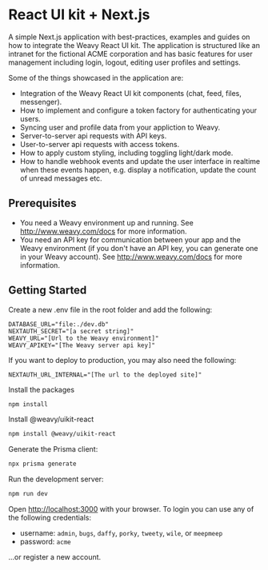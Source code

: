 # React UI kit + Next.js

A simple Next.js application with best-practices, examples and guides on how to integrate the Weavy React UI kit. The application is structured like an intranet for the fictional ACME corporation and has basic features for user management including login, logout, editing user profiles and settings.

Some of the things showcased in the application are:

* Integration of the Weavy React UI kit components (chat, feed, files, messenger).
* How to implement and configure a token factory for authenticating your users.
* Syncing user and profile data from your appliction to Weavy.
* Server-to-server api requests with API keys.
* User-to-server api requests with access tokens.
* How to apply custom styling, including toggling light/dark mode.
* How to handle webhook events and update the user interface in realtime when these events happen, e.g. display a notification, update the count of unread messages etc.

## Prerequisites

* You need a Weavy environment up and running. See http://www.weavy.com/docs for more information.
* You need an API key for communication between your app and the Weavy environment (if you don't have an API key, you can generate one in your Weavy account). See http://www.weavy.com/docs for more information.

## Getting Started

Create a new .env file in the root folder and add the following:

```
DATABASE_URL="file:./dev.db"
NEXTAUTH_SECRET="[a secret string]"
WEAVY_URL="[Url to the Weavy environment]"
WEAVY_APIKEY="[The Weavy server api key]"
```

If you want to deploy to production, you may also need the following:

```
NEXTAUTH_URL_INTERNAL="[The url to the deployed site]"
```

Install the packages
```bash
npm install
```

Install @weavy/uikit-react
```bash
npm install @weavy/uikit-react
```

Generate the Prisma client:
```bash
npx prisma generate
```


Run the development server:

```bash
npm run dev
```

Open [http://localhost:3000](http://localhost:3000) with your browser. To login you can use any of the following credentials:
  
  - username: `admin`, `bugs`, `daffy`, `porky`, `tweety`, `wile`, or `meepmeep`
  - password: `acme`

...or register a new account.


